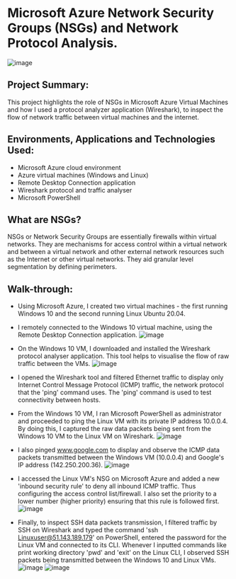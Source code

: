 <h1>Microsoft Azure Network Security Groups (NSGs) and Network Protocol Analysis.</h1>

![image](https://github.com/patrickoigwilo/AzureNSGs-NetworkProtocols/assets/162601853/96f1d514-19b0-4b34-97f1-0627885fb888)

<h2>Project Summary:</h2>
This project highlights the role of NSGs in Microsoft Azure Virtual Machines and how I used a protocol analyzer application (Wireshark), to inspect the flow of network traffic between virtual machines and the internet. 

<h2>Environments, Applications and Technologies Used:</h2>

- Microsoft Azure cloud environment
- Azure virtual machines (Windows and Linux)
- Remote Desktop Connection application
- Wireshark protocol and traffic analyser
- Microsoft PowerShell

<h2>What are NSGs?</h2>
NSGs or Network Security Groups are essentially firewalls within virtual networks. They are mechanisms for access control within a virtual network and between a virtual network and other external network resources such as the Internet or other virtual networks. They aid granular level segmentation by defining perimeters.

<h2>Walk-through:</h2>

- Using Microsoft Azure, I created two virtual machines - the first running Windows 10 and the second running Linux Ubuntu 20.04.
- I remotely connected to the Windows 10 virtual machine, using the Remote Desktop Connection application.
  ![image](https://github.com/patrickoigwilo/AzureNSGs-NetworkProtocols/assets/162601853/32677767-c9d2-48d7-8031-90b9bfb0f017)

- On the Windows 10 VM, I downloaded and installed the Wireshark protocol analyser application. This tool helps to visualise the flow of raw traffic between the VMs.
  ![image](https://github.com/patrickoigwilo/AzureNSGs-NetworkProtocols/assets/162601853/d31bb4e5-dd14-4141-910c-ac36a2c2d123)

- I opened the Wireshark tool and filtered Ethernet traffic to display only Internet Control Message Protocol (ICMP) traffic, the network protocol that the 'ping' command uses. The 'ping' command is used to test connectivity between hosts.
- From the Windows 10 VM, I ran Microsoft PowerShell as administrator and proceeded to ping the Linux VM with its private IP address 10.0.0.4. By doing this, I captured the raw data packets being sent from the Windows 10 VM to the Linux VM on Wireshark.
  ![image](https://github.com/patrickoigwilo/AzureNSGs-NetworkProtocols/assets/162601853/8cef79fc-44f3-40c4-a2ce-68fccf6e8b06)
  
- I also pinged www.google.com to display and observe the ICMP data packets transmitted between the Windows VM (10.0.0.4) and Google's IP address (142.250.200.36).
  ![image](https://github.com/patrickoigwilo/AzureNSGs-NetworkProtocols/assets/162601853/a7179c2e-0893-4ccd-bdef-ce075c512003)

- I accessed the Linux VM's NSG on Microsoft Azure and added a new 'inbound security rule' to deny all inbound ICMP traffic. Thus configuring the access control list/firewall. I also set the priority to a lower number (higher priority) ensuring that this rule is followed first.
  ![image](https://github.com/patrickoigwilo/AzureNSGs-NetworkProtocols/assets/162601853/3ceaa35e-664e-4154-8ad9-39d4f299f625)

- Finally, to inspect SSH data packets transmission, I filtered traffic by SSH on Wireshark and typed the command 'ssh Linuxuser@51.143.189.179' on PowerShell, entered the password for the Linux VM and connected to its CLI. Whenever I inputted commands like print working directory 'pwd' and 'exit' on the Linux CLI, I observed SSH packets being transmitted between the Windows 10 and Linux VMs.
  ![image](https://github.com/patrickoigwilo/AzureNSGs-NetworkProtocols/assets/162601853/bba75542-7aa0-4b5a-bdf4-de2e03143650)
  ![image](https://github.com/patrickoigwilo/AzureNSGs-NetworkProtocols/assets/162601853/0b8326d6-d418-4a8b-b814-29f185ab5942)


